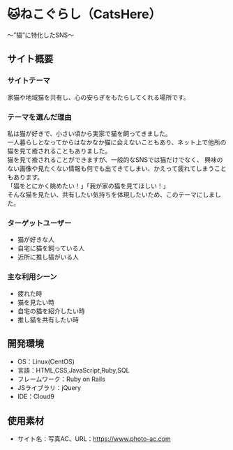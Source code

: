 # :cat:ねこぐらし（CatsHere）
～”猫”に特化したSNS～

## サイト概要
### サイトテーマ
家猫や地域猫を共有し、心の安らぎをもたらしてくれる場所です。<br>

### テーマを選んだ理由
私は猫が好きで、小さい頃から実家で猫を飼ってきました。<br>
一人暮らしとなってからはなかなか猫に会えないこともあり、ネット上で他所の猫を見て癒されることもありました。<br>
猫を見て癒されることができますが、一般的なSNSでは猫だけでなく、
興味のない画像や見たくない情報も何でも出てきてしまい、かえって疲れてしまうこともあります。<br>
「猫をとにかく眺めたい！」「我が家の猫を見てほしい！」<br>
そんな猫を見たい、共有したい気持ちを体現したいため、このテーマにしました。<br>

### ターゲットユーザー
- 猫が好きな人
- 自宅に猫を飼っている人
- 近所に推し猫がいる人

### 主な利用シーン
- 疲れた時
- 猫を見たい時
- 自宅の猫を紹介したい時
- 推し猫を共有したい時

## 開発環境
- OS：Linux(CentOS)
- 言語：HTML,CSS,JavaScript,Ruby,SQL
- フレームワーク：Ruby on Rails
- JSライブラリ：jQuery
- IDE：Cloud9

## 使用素材
- サイト名：写真AC、URL：https://www.photo-ac.com
